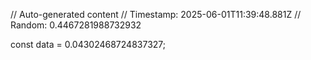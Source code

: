// Auto-generated content
// Timestamp: 2025-06-01T11:39:48.881Z
// Random: 0.4467281988732932

const data = 0.04302468724837327;